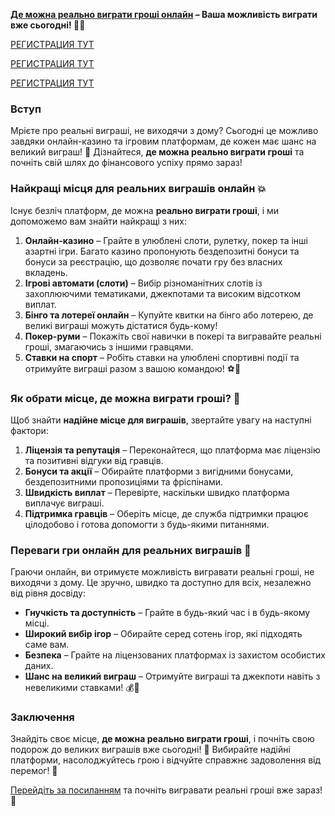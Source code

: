 **[Де можна реально виграти гроші онлайн](https://interupgamer.top?ref=fap_w36174p119_1) – Ваша можливість виграти вже сьогодні! 🎰💸**

[РЕГИСТРАЦИЯ ТУТ](https://interupgamer.top?ref=fap_w36174p119_1)

[РЕГИСТРАЦИЯ ТУТ](https://interupgamer.top?ref=fap_w36174p119_1)

[РЕГИСТРАЦИЯ ТУТ](https://interupgamer.top?ref=fap_w36174p119_1)

### Вступ

Мрієте про реальні виграші, не виходячи з дому? Сьогодні це можливо завдяки онлайн-казино та ігровим платформам, де кожен має шанс на великий виграш! 🎉 Дізнайтеся, **де можна реально виграти гроші** та почніть свій шлях до фінансового успіху прямо зараз!

### Найкращі місця для реальних виграшів онлайн 💥

Існує безліч платформ, де можна **реально виграти гроші**, і ми допоможемо вам знайти найкращі з них:

1. **Онлайн-казино** – Грайте в улюблені слоти, рулетку, покер та інші азартні ігри. Багато казино пропонують бездепозитні бонуси та бонуси за реєстрацію, що дозволяє почати гру без власних вкладень.
2. **Ігрові автомати (слоти)** – Вибір різноманітних слотів із захоплюючими тематиками, джекпотами та високим відсотком виплат.
3. **Бінго та лотереї онлайн** – Купуйте квитки на бінго або лотерею, де великі виграші можуть дістатися будь-кому!
4. **Покер-руми** – Покажіть свої навички в покері та вигравайте реальні гроші, змагаючись з іншими гравцями.
5. **Ставки на спорт** – Робіть ставки на улюблені спортивні події та отримуйте виграші разом з вашою командою! ⚽🏀

### Як обрати місце, де можна виграти гроші? 📝

Щоб знайти **надійне місце для виграшів**, звертайте увагу на наступні фактори:

1. **Ліцензія та репутація** – Переконайтеся, що платформа має ліцензію та позитивні відгуки від гравців.
2. **Бонуси та акції** – Обирайте платформи з вигідними бонусами, бездепозитними пропозиціями та фріспінами.
3. **Швидкість виплат** – Перевірте, наскільки швидко платформа виплачує виграші.
4. **Підтримка гравців** – Оберіть місце, де служба підтримки працює цілодобово і готова допомогти з будь-якими питаннями.

### Переваги гри онлайн для реальних виграшів 🎲

Граючи онлайн, ви отримуєте можливість вигравати реальні гроші, не виходячи з дому. Це зручно, швидко та доступно для всіх, незалежно від рівня досвіду:

- **Гнучкість та доступність** – Грайте в будь-який час і в будь-якому місці.
- **Широкий вибір ігор** – Обирайте серед сотень ігор, які підходять саме вам.
- **Безпека** – Грайте на ліцензованих платформах із захистом особистих даних.
- **Шанс на великий виграш** – Отримуйте виграші та джекпоти навіть з невеликими ставками! 💰🎉

### Заключення

Знайдіть своє місце, **де можна реально виграти гроші**, і почніть свою подорож до великих виграшів вже сьогодні! 🎯 Вибирайте надійні платформи, насолоджуйтесь грою і відчуйте справжнє задоволення від перемог! 🌟

[Перейдіть за посиланням](https://interupgamer.top?ref=fap_w36174p119_1) та почніть вигравати реальні гроші вже зараз! 🤑
